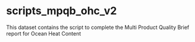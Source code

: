 # scripts_mpqb_ohc_v2
This dataset contains the script to complete the Multi Product Quality Brief report for Ocean Heat Content
